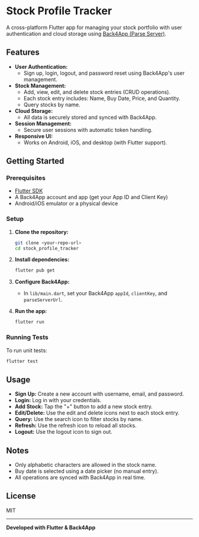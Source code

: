 # Stock Profile Tracker

A cross-platform Flutter app for managing your stock portfolio with user authentication and cloud storage using [Back4App (Parse Server)](https://www.back4app.com/).

## Features

- **User Authentication:**  
  - Sign up, login, logout, and password reset using Back4App's user management.
- **Stock Management:**  
  - Add, view, edit, and delete stock entries (CRUD operations).
  - Each stock entry includes: Name, Buy Date, Price, and Quantity.
  - Query stocks by name.
- **Cloud Storage:**  
  - All data is securely stored and synced with Back4App.
- **Session Management:**  
  - Secure user sessions with automatic token handling.
- **Responsive UI:**  
  - Works on Android, iOS, and desktop (with Flutter support).

## Getting Started

### Prerequisites

- [Flutter SDK](https://flutter.dev/docs/get-started/install)
- A Back4App account and app (get your App ID and Client Key)
- Android/iOS emulator or a physical device

### Setup

1. **Clone the repository:**
    ```bash
    git clone <your-repo-url>
    cd stock_profile_tracker
    ```

2. **Install dependencies:**
    ```bash
    flutter pub get
    ```

3. **Configure Back4App:**
    - In `lib/main.dart`, set your Back4App `appId`, `clientKey`, and `parseServerUrl`.

4. **Run the app:**
    ```bash
    flutter run
    ```

### Running Tests

To run unit tests:
```bash
flutter test
```

## Usage

- **Sign Up:** Create a new account with username, email, and password.
- **Login:** Log in with your credentials.
- **Add Stock:** Tap the "+" button to add a new stock entry.
- **Edit/Delete:** Use the edit and delete icons next to each stock entry.
- **Query:** Use the search icon to filter stocks by name.
- **Refresh:** Use the refresh icon to reload all stocks.
- **Logout:** Use the logout icon to sign out.

## Notes

- Only alphabetic characters are allowed in the stock name.
- Buy date is selected using a date picker (no manual entry).
- All operations are synced with Back4App in real time.

## License

MIT

---

**Developed with Flutter & Back4App**
